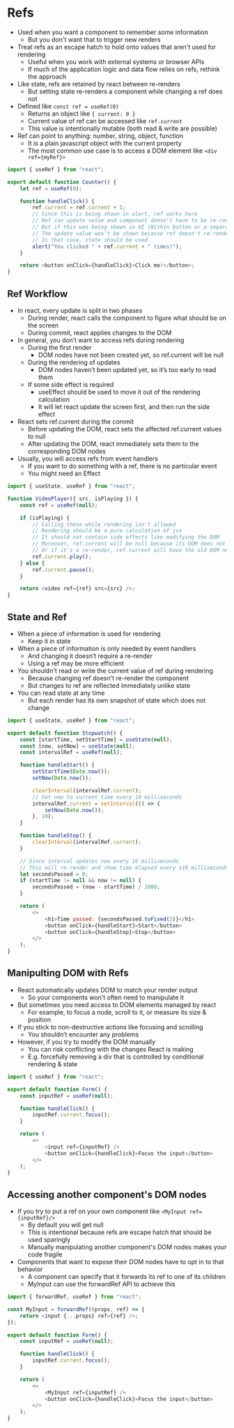 # Refs

-   Used when you want a component to remember some information
    -   But you don't want that to trigger new renders
-   Treat refs as an escape hatch to hold onto values that aren't used for rendering
    -   Useful when you work with external systems or browser APIs
    -   If much of the application logic and data flow relies on refs, rethink the approach
-   Like state, refs are retained by react between re-renders
    -   But setting state re-renders a component while changing a ref does not
-   Defined like `const ref = useRef(0)`
    -   Returns an object like `{ current: 0 }`
    -   Current value of ref can be accessed like `ref.current`
    -   This value is intentionally mutable (both read & write are possible)
-   Ref can point to anything: number, string, object, function
    -   It is a plain javascript object with the current property
    -   The most common use case is to access a DOM element like `<div ref={myRef}>`

```js
import { useRef } from "react";

export default function Counter() {
    let ref = useRef(0);

    function handleClick() {
        ref.current = ref.current + 1;
        // Since this is being shown in alert, ref works here
        // Ref can update value and component doesn't have to be re-rendered
        // But if this was being shown in UI (Within button or a separate div)
        // The update value won't be shown because ref doesn't re-render these component
        // In that case, state should be used
        alert("You clicked " + ref.current + " times!");
    }

    return <button onClick={handleClick}>Click me!</button>;
}
```

## Ref Workflow

-   In react, every update is split in two phases
    -   During render, react calls the component to figure what should be on the screen
    -   During commit, react applies changes to the DOM
-   In general, you don’t want to access refs during rendering
    -   During the first render
        -   DOM nodes have not been created yet, so ref.current will be null
    -   During the rendering of updates
        -   DOM nodes haven’t been updated yet, so it’s too early to read them
    -   If some side effect is required
        -   useEffect should be used to move it out of the rendering calculation
        -   It will let react update the screen first, and then run the side effect
-   React sets ref.current during the commit
    -   Before updating the DOM, react sets the affected ref.current values to null
    -   After updating the DOM, react immediately sets them to the corresponding DOM nodes
-   Usually, you will access refs from event handlers
    -   If you want to do something with a ref, there is no particular event
    -   You might need an Effect

```js
import { useState, useRef } from "react";

function VideoPlayer({ src, isPlaying }) {
    const ref = useRef(null);

    if (isPlaying) {
        // Calling these while rendering isn't allowed
        // Rendering should be a pure calculation of jsx
        // It should not contain side effects like modifying the DOM
        // Moreover, ref.current will be null because its DOM does not exist yet
        // Or if it's a re-render, ref.current will have the old DOM node
        ref.current.play();
    } else {
        ref.current.pause();
    }

    return <video ref={ref} src={src} />;
}
```

## State and Ref

-   When a piece of information is used for rendering
    -   Keep it in state
-   When a piece of information is only needed by event handlers
    -   And changing it doesn’t require a re-render
    -   Using a ref may be more efficient
-   You shouldn't read or write the current value of ref during rendering
    -   Because changing ref doesn't re-render the component
    -   But changes to ref are reflected immediately unlike state
-   You can read state at any time
    -   But each render has its own snapshot of state which does not change

```js
import { useState, useRef } from "react";

export default function Stopwatch() {
    const [startTime, setStartTime] = useState(null);
    const [now, setNow] = useState(null);
    const intervalRef = useRef(null);

    function handleStart() {
        setStartTime(Date.now());
        setNow(Date.now());

        clearInterval(intervalRef.current);
        // Set now to current time every 10 milliseconds
        intervalRef.current = setInterval(() => {
            setNow(Date.now());
        }, 10);
    }

    function handleStop() {
        clearInterval(intervalRef.current);
    }

    // Since interval updates now every 10 milliseconds
    // This will re-render and show time elapsed every s10 milliseconds
    let secondsPassed = 0;
    if (startTime != null && now != null) {
        secondsPassed = (now - startTime) / 1000;
    }

    return (
        <>
            <h1>Time passed: {secondsPassed.toFixed(3)}</h1>
            <button onClick={handleStart}>Start</button>
            <button onClick={handleStop}>Stop</button>
        </>
    );
}
```

## Manipulting DOM with Refs

-   React automatically updates DOM to match your render output
    -   So your components won't often need to manipulate it
-   But sometimes you need access to DOM elements managed by react
    -   For example, to focus a node, scroll to it, or measure its size & position
-   If you stick to non-destructive actions like focusing and scrolling
    -   You shouldn’t encounter any problems
-   However, if you try to modify the DOM manually
    -   You can risk conflicting with the changes React is making
    -   E.g. forcefully removing a div that is controlled by conditional rendering & state

```js
import { useRef } from "react";

export default function Form() {
    const inputRef = useRef(null);

    function handleClick() {
        inputRef.current.focus();
    }

    return (
        <>
            <input ref={inputRef} />
            <button onClick={handleClick}>Focus the input</button>
        </>
    );
}
```

## Accessing another component's DOM nodes

-   If you try to put a ref on your own component like `<MyInput ref={inputRef}/>`
    -   By default you will get null
    -   This is intentional because refs are escape hatch that should be used sparingly
    -   Manually manipulating another component's DOM nodes makes your code fragile
-   Components that want to expose their DOM nodes have to opt in to that behavior
    -   A component can specify that it forwards its ref to one of its children
    -   MyInput can use the forwardRef API to achieve this

```js
import { forwardRef, useRef } from "react";

const MyInput = forwardRef((props, ref) => {
    return <input {...props} ref={ref} />;
});

export default function Form() {
    const inputRef = useRef(null);

    function handleClick() {
        inputRef.current.focus();
    }

    return (
        <>
            <MyInput ref={inputRef} />
            <button onClick={handleClick}>Focus the input</button>
        </>
    );
}
```
